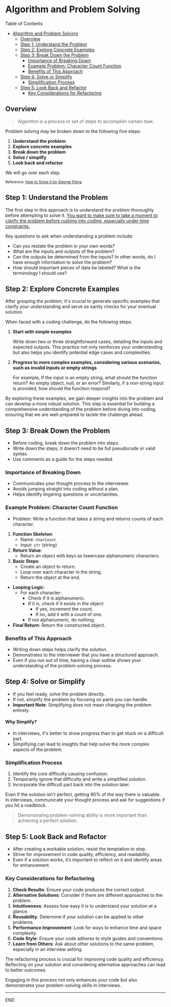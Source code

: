 # Algorithm and Problem Solving

Table of Contents

- [Algorithm and Problem Solving](#algorithm-and-problem-solving)
  - [Overview](#overview)
  - [Step 1: Understand the Problem](#step-1-understand-the-problem)
  - [Step 2: Explore Concrete Examples](#step-2-explore-concrete-examples)
  - [Step 3: Break Down the Problem](#step-3-break-down-the-problem)
    - [Importance of Breaking Down](#importance-of-breaking-down)
    - [Example Problem: Character Count Function](#example-problem-character-count-function)
    - [Benefits of This Approach](#benefits-of-this-approach)
  - [Step 4: Solve or Simplify](#step-4-solve-or-simplify)
    - [Simplification Process](#simplification-process)
  - [Step 5: Look Back and Refactor](#step-5-look-back-and-refactor)
    - [Key Considerations for Refactoring](#key-considerations-for-refactoring)

## Overview

> Algorithm is a process or set of steps to accomplish certain task.

Problem solving may be broken down to the following five steps:

1. **Understand the problem**
2. **Explore concrete examples**
3. **Break down the problem**
4. **Solve / simplify**
5. **Look back and refactor**

We will go over each step.

<small>Reference: [How to Solve It by George Polya](https://en.wikipedia.org/wiki/How_to_Solve_It)</small>

## Step 1: Understand the Problem

The first step in this approach is to understand the problem thoroughly before attempting to solve it. <ins>You want to make sure to take a moment to clarify the problem before rushing into coding, especially under time constraints.</ins>

Key questions to ask when understanding a problem include:

- Can you restate the problem in your own words?
- What are the inputs and outputs of the problem?
- Can the outputs be determined from the inputs? In other words, do I have enough information to solve the problem?
- How should important pieces of data be labeled? What is the terminology I should use?

## Step 2: Explore Concrete Examples

After grasping the problem, it's crucial to generate specific examples that clarify your understanding and serve as sanity checks for your eventual solution.

When faced with a coding challenge, do the following steps:

1. **Start with simple examples**

   Write down two or three straightforward cases, detailing the inputs and expected outputs. This practice not only reinforces your understanding but also helps you identify potential edge cases and complexities.

2. **Progress to more complex examples, considering various scenarios, such as invalid inputs or empty strings**

   For example, if the input is an empty string, what should the function return? An empty object, null, or an error? Similarly, if a non-string input is provided, how should the function respond?

By exploring these examples, we gain deeper insights into the problem and can develop a more robust solution. This step is essential for building a comprehensive understanding of the problem before diving into coding, ensuring that we are well-prepared to tackle the challenge ahead.

## Step 3: Break Down the Problem

- Before coding, break down the problem into steps.
- Write down the steps; it doesn't need to be full pseudocode or valid syntax.
- Use comments as a guide for the steps needed.

### Importance of Breaking Down

- Communicates your thought process to the interviewer.
- Avoids jumping straight into coding without a plan.
- Helps identify lingering questions or uncertainties.

### Example Problem: Character Count Function

- Problem: Write a function that takes a string and returns counts of each character.

1. **Function Skeleton**:
   - Name: `charCount`
   - Input: `str` (string)
2. **Return Value**:
   - Return an object with keys as lowercase alphanumeric characters.
3. **Basic Steps**:
   - Create an object to return.
   - Loop over each character in the string.
   - Return the object at the end.

- **Looping Logic**:
  - For each character:
    - Check if it is alphanumeric.
    - If it is, check if it exists in the object:
      - If yes, increment the count.
      - If no, add it with a count of one.
    - If not alphanumeric, do nothing.
- **Final Return**: Return the constructed object.

### Benefits of This Approach

- Writing down steps helps clarify the solution.
- Demonstrates to the interviewer that you have a structured approach.
- Even if you run out of time, having a clear outline shows your understanding of the problem-solving process.

## Step 4: Solve or Simplify

- If you feel ready, solve the problem directly.
- If not, simplify the problem by focusing on parts you can handle.
- **Important Note**: Simplifying does not mean changing the problem entirely.

#### Why Simplify?

- In interviews, it's better to show progress than to get stuck on a difficult part.
- Simplifying can lead to insights that help solve the more complex aspects of the problem.

### Simplification Process

1. Identify the core difficulty causing confusion.
2. Temporarily ignore that difficulty and write a simplified solution.
3. Incorporate the difficult part back into the solution later.

Even if the solution isn't perfect, getting 90% of the way there is valuable. In interviews, communicate your thought process and ask for suggestions if you hit a roadblock.

> Demonstrating problem-solving ability is more important than achieving a perfect solution.

## Step 5: Look Back and Refactor

- After creating a workable solution, resist the temptation to stop.
- Strive for improvement in code quality, efficiency, and readability.
- Even if a solution works, it’s important to reflect on it and identify areas for enhancement.

### Key Considerations for Refactoring

1. **Check Results**: Ensure your code produces the correct output.
2. **Alternative Solutions**: Consider if there are different approaches to the problem.
3. **Intuitiveness**: Assess how easy it is to understand your solution at a glance.
4. **Reusability**: Determine if your solution can be applied to other problems.
5. **Performance Improvement**: Look for ways to enhance time and space complexity.
6. **Code Style**: Ensure your code adheres to style guides and conventions.
7. **Learn from Others**: Ask about other solutions to the same problem, especially in an interview setting.

The refactoring process is crucial for improving code quality and efficiency. Reflecting on your solution and considering alternative approaches can lead to better outcomes.

Engaging in this process not only enhances your code but also demonstrates your problem-solving skills in interviews.

---

END
